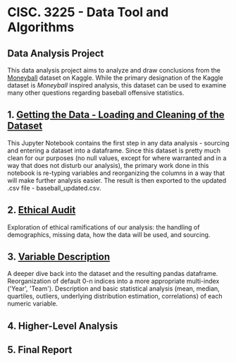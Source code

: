 # CISC. 3225 - Data Tool and Algorithms
## Data Analysis Project

This data analysis project aims to analyze and draw conclusions from the [Moneyball](https://www.kaggle.com/wduckett/moneyball-mlb-stats-19622012) dataset on Kaggle.
While the primary designation of the Kaggle dataset is *Moneyball* inspired analysis, this dataset can be used to examine many other questions regarding baseball offensive statistics.

## 1. [Getting the Data - Loading and Cleaning of the Dataset](https://github.com/Mordyfier/baseball-data-analysis/blob/master/1-get-data.ipynb)

This Jupyter Notebook contains the first step in any data analysis - sourcing and entering a dataset into a dataframe. Since this dataset is pretty much clean for our purposes (no null values, except for where warranted and in a way that does not disturb our analysis), the primary work done in this notebook is re-typing variables and reorganizing the columns in a way that will make further analysis easier. The result is then exported to the updated .csv file - baseball_updated.csv.

## 2. [Ethical Audit](https://github.com/Mordyfier/baseball-data-analysis/blob/master/2-ethical-audit.md)

Exploration of ethical ramifications of our analysis: the handling of demographics, missing data, how the data will be used, and sourcing.

## 3. [Variable Description](https://github.com/Mordyfier/baseball-data-analysis/blob/master/3-variable-description.ipynb)

A deeper dive back into the dataset and the resulting pandas dataframe. Reorganization of default 0-n indices into a more appropriate multi-index ('Year', 'Team'). Description and basic statistical analysis (mean, median, quartiles, outliers, underlying distribution estimation, correlations) of each numeric variable.  

## 4. Higher-Level Analysis

## 5. Final Report
